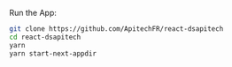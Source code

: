 
Run the App:  

```bash
git clone https://github.com/ApitechFR/react-dsapitech
cd react-dsapitech
yarn
yarn start-next-appdir
```
